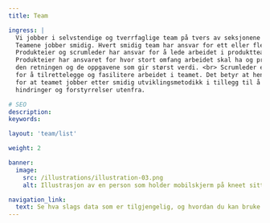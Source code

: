 ```yaml
---
title: Team

ingress: |
  Vi jobber i selvstendige og tverrfaglige team på tvers av seksjonene vi tilhører. <br>
  Teamene jobber smidig. Hvert smidig team har ansvar for ett eller flere produkter. <br> <br>
  Produkteier og scrumleder har ansvar for å lede arbeidet i produktteamene. 
  Produkteier har ansvaret for hvor stort omfang arbeidet skal ha og prioriterer 
  den retningen og de oppgavene som gir størst verdi. <br> Scrumleder er ansvarlig 
  for å tilrettelegge og fasilitere arbeidet i teamet. Det betyr at hen skal sørge 
  for at teamet jobber etter smidig utviklingsmetodikk i tillegg til å fjerne
  hindringer og forstyrrelser utenfra.

# SEO
description:
keywords:

layout: 'team/list'

weight: 2

banner:
  image:
    src: /illustrations/illustration-03.png
    alt: Illustrasjon av en person som holder mobilskjerm på kneet sitt

navigation_link:
  text: Se hva slags data som er tilgjengelig, og hvordan du kan bruke dem riktig
---
```

